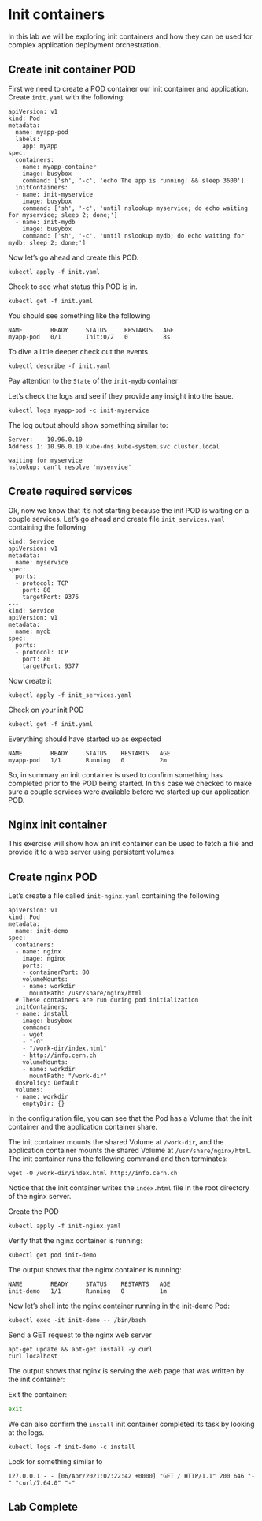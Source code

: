 # Init containers
In this lab we will be exploring init containers and how they can be used for complex application deployment orchestration. 

## Create init container POD
First we need to create a POD container our init container and application. 
Create `init.yaml` with the following: 
```
apiVersion: v1
kind: Pod
metadata:
  name: myapp-pod
  labels:
    app: myapp
spec:
  containers:
  - name: myapp-container
    image: busybox
    command: ['sh', '-c', 'echo The app is running! && sleep 3600']
  initContainers:
  - name: init-myservice
    image: busybox
    command: ['sh', '-c', 'until nslookup myservice; do echo waiting for myservice; sleep 2; done;']
  - name: init-mydb
    image: busybox
    command: ['sh', '-c', 'until nslookup mydb; do echo waiting for mydb; sleep 2; done;']
```

Now let’s go ahead and create this POD. 
```
kubectl apply -f init.yaml
```

Check to see what status this POD is in. 
```
kubectl get -f init.yaml
```

You should see something like the following 
```
NAME        READY     STATUS     RESTARTS   AGE
myapp-pod   0/1       Init:0/2   0          8s
```

To dive a little deeper check out the events 
```
kubectl describe -f init.yaml
```

Pay attention to the `State` of the `init-mydb` container 

Let’s check the logs and see if they provide any insight into the issue. 
```
kubectl logs myapp-pod -c init-myservice
``` 

The log output should show something similar to: 
```
Server:    10.96.0.10
Address 1: 10.96.0.10 kube-dns.kube-system.svc.cluster.local

waiting for myservice
nslookup: can't resolve 'myservice'
```

## Create required services
Ok, now we know that it’s not starting because the init POD is waiting on a couple services. Let’s go ahead and create file `init_services.yaml` containing the following
```
kind: Service
apiVersion: v1
metadata:
  name: myservice
spec:
  ports:
  - protocol: TCP
    port: 80
    targetPort: 9376
---
kind: Service
apiVersion: v1
metadata:
  name: mydb
spec:
  ports:
  - protocol: TCP
    port: 80
    targetPort: 9377
```

Now create it 
```
kubectl apply -f init_services.yaml
```

Check on your init POD 
```
kubectl get -f init.yaml
```

Everything should have started up as expected 
```
NAME        READY     STATUS    RESTARTS   AGE
myapp-pod   1/1       Running   0          2m
```

So, in summary an init container is used to confirm something has completed prior to the POD being started. In this case we checked to make sure a couple services were available before we started up our application POD. 

## Nginx init container 
This exercise will show how an init container can be used to fetch a file and provide it to a web server using persistent volumes.

## Create nginx POD
Let’s create a file called `init-nginx.yaml` containing the following
```
apiVersion: v1
kind: Pod
metadata:
  name: init-demo
spec:
  containers:
  - name: nginx
    image: nginx
    ports:
    - containerPort: 80
    volumeMounts:
    - name: workdir
      mountPath: /usr/share/nginx/html
  # These containers are run during pod initialization
  initContainers:
  - name: install
    image: busybox
    command:
    - wget
    - "-O"
    - "/work-dir/index.html"
    - http://info.cern.ch
    volumeMounts:
    - name: workdir
      mountPath: "/work-dir"
  dnsPolicy: Default
  volumes:
  - name: workdir
    emptyDir: {}
```

In the configuration file, you can see that the Pod has a Volume that the init container and the application container share.

The init container mounts the shared Volume at `/work-dir`, and the application container mounts the shared Volume at `/usr/share/nginx/html`. The init container runs the following command and then terminates:
```
wget -O /work-dir/index.html http://info.cern.ch
```
Notice that the init container writes the `index.html` file in the root directory of the nginx server.

Create the POD
```
kubectl apply -f init-nginx.yaml
```

Verify that the nginx container is running:
```
kubectl get pod init-demo
```

The output shows that the nginx container is running:
```
NAME        READY     STATUS    RESTARTS   AGE
init-demo   1/1       Running   0          1m
```

Now let’s shell into the nginx container running in the init-demo Pod:
```
kubectl exec -it init-demo -- /bin/bash
```

Send a GET request to the nginx web server 
```
apt-get update && apt-get install -y curl 
curl localhost
```

The output shows that nginx is serving the web page that was written by the init container:

Exit the container:
```sh
exit
```

We can also confirm the `install` init container completed its task by looking at the logs. 
```
kubectl logs -f init-demo -c install
```

Look for something similar to
```
127.0.0.1 - - [06/Apr/2021:02:22:42 +0000] "GET / HTTP/1.1" 200 646 "-" "curl/7.64.0" "-"
```

## Lab Complete 

